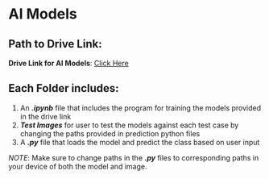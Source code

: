 # AI Models

## Path to Drive Link:
**Drive Link for AI Models**: [Click Here](https://drive.google.com/file/d/1eaEjCH1rcd9r4K8pXCPsr0XJIjX-IlrH/view?usp=sharing)

## Each Folder includes:
1. An ***.ipynb*** file that includes the program for training the models provided in the drive link
2. ***Test Images*** for user to test the models against each test case by changing the paths provided in prediction python files
3. A ***.py*** file that loads the model and predict the class based on user input

*NOTE*: Make sure to change paths in the ***.py*** files to corresponding paths in your device of both the model and image.
